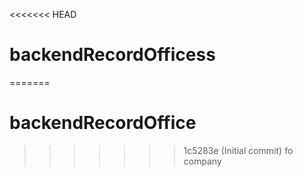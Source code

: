 <<<<<<< HEAD
# backendRecordOfficess
=======
# backendRecordOffice
>>>>>>> 1c5283e (Initial commit)
fo company
